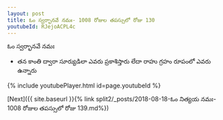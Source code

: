 ```yaml
---
layout: post
title: ఓం స్వర్భానవే నమః- 1008 రోజుల తపస్సులో రోజు 130
youtubeId: RJejoACPL4c
---
```

 
 
 ఓం స్వర్భానవే నమః  
 
 -  తన కాంతి ద్వారా సూర్యుడిలా ఎవరు ప్రకాశిస్తారు లేదా రాహు గ్రహం రూపంలో ఎవరు ఉన్నారు 
 
  
 
  
 
 
 
 
 
 


{% include youtubePlayer.html id=page.youtubeId %}
 
[Next]({{ site.baseurl }}{% link  split2/_posts/2018-08-18-ఓం నిత్యయ నమః- 1008 రోజుల తపస్సులో రోజు 139.md%})
 

